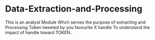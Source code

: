 # Data-Extraction-and-Processing
This is an analyst Module Whch serves the purpose of extracting  and Processing Token tweeted by you favourite X handle To understand the impact of handle toward  TOKEN..  

